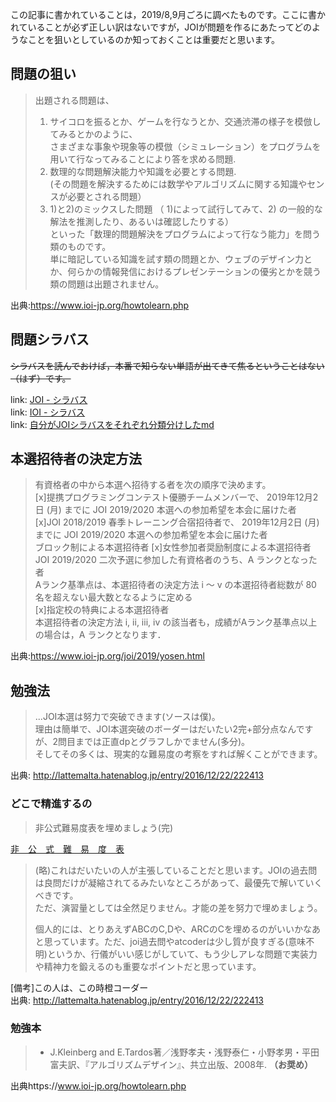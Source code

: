 この記事に書かれていることは，2019/8,9月ごろに調べたものです。ここに書かれていることが必ず正しい訳はないですが，JOIが問題を作るにあたってどのようなことを狙いとしているのか知っておくことは重要だと思います。

## 問題の狙い

> 出題される問題は、
> 1) サイコロを振るとか、ゲームを行なうとか、交通渋滞の様子を模倣してみるとかのように、  
>   さまざまな事象や現象等の模倣（シミュレーション）をプログラムを用いて行なってみることにより答を求める問題.
> 2) 数理的な問題解決能力や知識を必要とする問題.  
>   (その問題を解決するためには数学やアルゴリズムに関する知識やセンスが必要とされる問題）
> 3) 1)と2)のミックスした問題
>  （ 1)によって試行してみて、2) の一般的な解法を推測したり、あるいは確認したりする）  
> といった「数理的問題解決をプログラムによって行なう能力」を問う類のものです。  
> 単に暗記している知識を試す類の問題とか、ウェブのデザイン力とか、何らかの情報発信におけるプレゼンテーションの優劣とかを競う類の問題は出題されません。      

出典:https://www.ioi-jp.org/howtolearn.php

## 問題シラバス

~~シラバスを読んでおけば，本番で知らない単語が出てきて焦るということはない（はず）です。~~

link: [JOI - シラバス](https://www.ioi-jp.org/ioi/ioi-syllabus_jp.pdf)    
link: [IOI - シラバス](https://people.ksp.sk/~misof/ioi-syllabus/ioi-syllabus-2017.pdf)    
link: [自分がJOIシラバスをそれぞれ分類分けしたmd](https://github.com/real-github/competitive_programming/tree/master/JOI/Syllabus)
   
## 本選招待者の決定方法

> 有資格者の中から本選へ招待する者を次の順序で決めます。   
> [x]提携プログラミングコンテスト優勝チームメンバーで、 2019年12月2日 (月) までに JOI 2019/2020 本選への参加希望を本会に届けた者    
> [x]JOI 2018/2019 春季トレーニング合宿招待者で、 2019年12月2日 (月) までに JOI 2019/2020 本選への参加希望を本会に届けた者    
> ブロック制による本選招待者
> [x]女性参加者奨励制度による本選招待者   
> JOI 2019/2020 二次予選に参加した有資格者のうち、A ランクとなった者   
> Aランク基準点は、本選招待者の決定方法 i 〜 v の本選招待者総数が 80 名を超えない最大数となるように定める   
> [x]指定校の特典による本選招待者   
> 本選招待者の決定方法 i, ii, iii, iv の該当者も，成績がAランク基準点以上の場合は，A ランクとなります．     

出典:https://www.ioi-jp.org/joi/2019/yosen.html       

## 勉強法
   
> ...JOI本選は努力で突破できます(ソースは僕)。   
> 理由は簡単で、JOI本選突破のボーダーはだいたい2完+部分点なんですが、2問目までは正直dpとグラフしかでません(多分)。   
> そしてその多くは、現実的な難易度の考察をすれば解くことができます。   

出典: http://lattemalta.hatenablog.jp/entry/2016/12/22/222413      


### どこで精進するの   
   
> 非公式難易度表を埋めましょう(完)  

[非　公　式　難　易　度　表](https://joi.goodbaton.com/?aoj_userid=&atcoder_userid=real&year_begin=2007&year_end=2019&rival_aoj_userid=&rival_atcoder_userid=&con_yo=1&con_ho=1&con_sc=1&Batch=1&sort=level&noJudge=1&beta_url=1)



> (略)これはだいたいの人が主張していることだと思います。JOIの過去問は良問だけが凝縮されてるみたいなところがあって、最優先で解いていくべきです。   
> ただ、演習量としては全然足りません。才能の差を努力で埋めましょう。   
>    
> 個人的には、とりあえずABCのC,Dや、ARCのCを埋めるのがいいかなあと思っています。ただ、joi過去問やatcoderは少し質が良すぎる(意味不明)というか、行儀がいい感じがしていて、もう少しアレな問題で実装力や精神力を鍛えるのも重要なポイントだと思っています。   

[備考]この人は、この時橙コーダー   
出典: http://lattemalta.hatenablog.jp/entry/2016/12/22/222413      

### 勉強本   

> * J.Kleinberg and E.Tardos著／浅野孝夫・浅野泰仁・小野孝男・平田富夫訳、『アルゴリズムデザイン』、共立出版、2008年. **（お奨め）**     

出典https://www.ioi-jp.org/howtolearn.php
